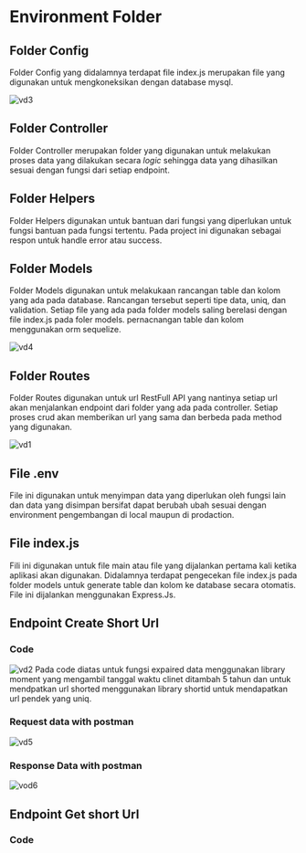 # Environment Folder
## Folder Config
Folder Config yang didalamnya terdapat file index.js merupakan file yang digunakan untuk mengkoneksikan dengan database mysql.

![vd3](https://github.com/DiptyaBagusSumantry/test_vodea_short_url/assets/112381720/07e3a502-3c36-4bd7-b6e5-69d4c8006045)
## Folder Controller
Folder Controller merupakan folder yang digunakan untuk melakukan proses data yang dilakukan secara *logic* sehingga data yang dihasilkan sesuai dengan fungsi dari setiap endpoint.
## Folder Helpers
Folder Helpers digunakan untuk bantuan dari fungsi yang diperlukan untuk fungsi bantuan pada fungsi tertentu. Pada project ini digunakan sebagai respon untuk handle error atau success. 
## Folder Models
Folder Models digunakan untuk melakukaan rancangan table dan kolom yang ada pada database. Rancangan tersebut seperti tipe data, uniq, dan validation. Setiap file yang ada pada folder models saling berelasi dengan file index.js pada foler models.
pernacnangan table dan kolom menggunakan orm sequelize.

![vd4](https://github.com/DiptyaBagusSumantry/test_vodea_short_url/assets/112381720/a3abfb5a-10e1-435a-870d-36b7dea46fd1)
## Folder Routes
Folder Routes digunakan untuk url RestFull API yang nantinya setiap url akan menjalankan endpoint dari folder yang ada pada controller. Setiap proses crud akan memberikan url yang sama dan berbeda pada method yang digunakan. 

![vd1](https://github.com/DiptyaBagusSumantry/test_vodea_short_url/assets/112381720/767ed57b-8120-40c7-9977-646918f7b26b)
## File .env
File ini digunakan untuk menyimpan data yang diperlukan oleh fungsi lain dan data yang disimpan bersifat dapat berubah ubah sesuai dengan environment pengembangan di local maupun di prodaction.
## File index.js
Fili ini digunakan untuk file main atau file yang dijalankan pertama kali ketika aplikasi akan digunakan. Didalamnya terdapat pengecekan file index.js pada folder models untuk generate table dan kolom ke database secara otomatis. File ini dijalankan menggunakan Express.Js.

## Endpoint Create Short Url 
### Code 
![vd2](https://github.com/DiptyaBagusSumantry/test_vodea_short_url/assets/112381720/bac95210-046c-4335-ba32-1bdbb7536e37)
Pada code diatas untuk fungsi expaired data menggunakan library moment yang mengambil tanggal waktu clinet ditambah 5 tahun dan untuk mendpatkan url shorted menggunakan library shortid untuk mendapatkan url pendek yang uniq.

### Request data with postman
![vd5](https://github.com/DiptyaBagusSumantry/test_vodea_short_url/assets/112381720/3e687d1f-ba5b-492f-8430-712e1d39011a)

### Response Data with postman
![vod6](https://github.com/DiptyaBagusSumantry/test_vodea_short_url/assets/112381720/66ce5e98-2e43-43b4-ad2e-b1eb0a8c9799)

## Endpoint Get short Url
### Code 



